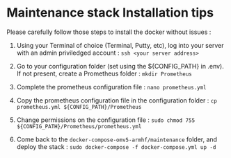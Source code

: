 # Maintenance stack Installation tips

Please carefully follow those steps to install the docker without issues :

1. Using your Terminal of choice (Terminal, Putty, etc), log into your server with an admin priviledged account : ```ssh <your server address>```

2. Go to your configuration folder (set using the ${CONFIG_PATH} in .env). If not present, create a Prometheus folder : ```mkdir Prometheus```

3. Complete the prometheus configuration file : ```nano prometheus.yml```

4. Copy the prometheus configuration file in the configuration folder : ```cp prometheus.yml ${CONFIG_PATH}/Prometheus```

5. Change permissions on the configuration file : ```sudo chmod 755 ${CONFIG_PATH}/Prometheus/prometheus.yml```

6. Come back to the ```docker-compose-omv5-armhf/maintenance``` folder, and deploy the stack : ```sudo docker-compose -f docker-compose.yml up -d```